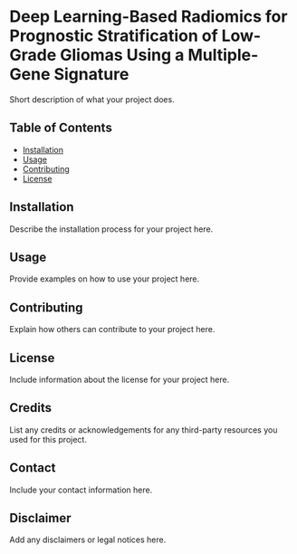 # Deep Learning-Based Radiomics for Prognostic Stratification of Low-Grade Gliomas Using a Multiple-Gene Signature

Short description of what your project does.

## Table of Contents

- [Installation](#installation)
- [Usage](#usage)
- [Contributing](#contributing)
- [License](#license)

## Installation

Describe the installation process for your project here.

## Usage

Provide examples on how to use your project here.

## Contributing

Explain how others can contribute to your project here.

## License

Include information about the license for your project here.

## Credits

List any credits or acknowledgements for any third-party resources you used for this project.

## Contact

Include your contact information here.

## Disclaimer

Add any disclaimers or legal notices here.

